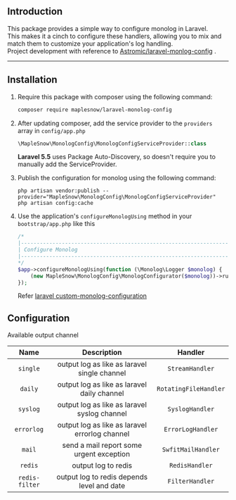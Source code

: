 ## Introduction

This package provides a simple way to configure monolog in Laravel.  
This makes it a cinch to configure these handlers, allowing you to mix and match them to customize your application's log handling.  
Project development with reference to [Astromic/laravel-monlog-config](https://github.com/Astrotomic/laravel-monolog-config) .

-----

## Installation

1. Require this package with composer using the following command:

    ```bash
    composer require maplesnow/laravel-monolog-config
    ```

2. After updating composer, add the service provider to the `providers` array in `config/app.php`

    ```php
    \MapleSnow\MonologConfig\MonologConfigServiceProvider::class
    ```

    **Laravel 5.5** uses Package Auto-Discovery, so doesn't require you to manually add the ServiceProvider.

3. Publish the configuration for monolog using the following command:

    ```
    php artisan vendor:publish --provider="MapleSnow\MonologConfig\MonologConfigServiceProvider"
    php artisan config:cache
    ```

4. Use the application's `configureMonologUsing` method in your `bootstrap/app.php` like this
    
    ```php
    /*
    |--------------------------------------------------------------------------
    | Configure Monolog
    |--------------------------------------------------------------------------
    */
    $app->configureMonologUsing(function (\Monolog\Logger $monolog) {
        (new MapleSnow\MonologConfig\MonologConfigurator($monolog))->run();
    });

    ```

    Refer [laravel custom-monolog-configuration](https://laravel.com/docs/5.5/errors#custom-monolog-configuration)

## Configuration
Available output channel

| Name      | Description | Handler |
| :------:  | :-----:  | :-----: |
| `single`  | output log as like as laravel single channel | `StreamHandler` |
| `daily`   | output log as like as laravel daily channel | `RotatingFileHandler` |
| `syslog`  | output log as like as laravel syslog channel | `SyslogHandler` |
| `errorlog`| output log as like as laravel errorlog channel | `ErrorLogHandler` |
| `mail`    | send a mail report some urgent exception  | `SwfitMailHandler` |
| `redis`   |  output log to redis  | `RedisHandler` |
| `redis-filter` |  output log to redis depends level and date |  `FilterHandler` |
